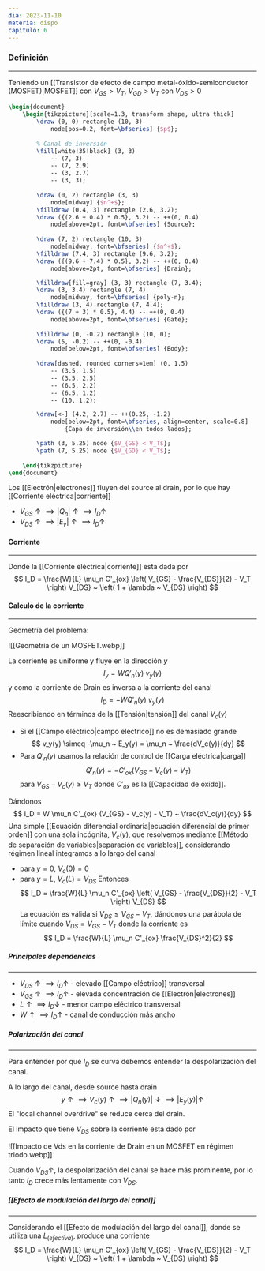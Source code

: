 ```yaml
---
dia: 2023-11-10
materia: dispo
capitulo: 6
---
```

### Definición
---
Teniendo un [[Transistor de efecto de campo metal-óxido-semiconductor (MOSFET)|MOSFET]] con $V_{GS} > V_T$, $V_{GD} > V_T$ con $V_{DS} > 0$

```tikz
\begin{document} 
	\begin{tikzpicture}[scale=1.3, transform shape, ultra thick]
		\draw (0, 0) rectangle (10, 3)
			node[pos=0.2, font=\bfseries] {$p$};
		
		% Canal de inversión
		\fill[white!35!black] (3, 3) 
			-- (7, 3)
			-- (7, 2.9)
			-- (3, 2.7)
			-- (3, 3);
			
		\draw (0, 2) rectangle (3, 3)
			node[midway] {$n^+$};
		\filldraw (0.4, 3) rectangle (2.6, 3.2);
		\draw ({(2.6 + 0.4) * 0.5}, 3.2) -- ++(0, 0.4)
			node[above=2pt, font=\bfseries] {Source};
		
		\draw (7, 2) rectangle (10, 3)
			node[midway, font=\bfseries] {$n^+$};
		\filldraw (7.4, 3) rectangle (9.6, 3.2);
		\draw ({(9.6 + 7.4) * 0.5}, 3.2) -- ++(0, 0.4)
			node[above=2pt, font=\bfseries] {Drain};

		\filldraw[fill=gray] (3, 3) rectangle (7, 3.4);
		\draw (3, 3.4) rectangle (7, 4)
			node[midway, font=\bfseries] {poly-n};
		\filldraw (3, 4) rectangle (7, 4.4);
		\draw ({(7 + 3) * 0.5}, 4.4) -- ++(0, 0.4)
			node[above=2pt, font=\bfseries] {Gate};
			
		\filldraw (0, -0.2) rectangle (10, 0);
		\draw (5, -0.2) -- ++(0, -0.4)
			node[below=2pt, font=\bfseries] {Body};
		
		\draw[dashed, rounded corners=1em] (0, 1.5) 
			-- (3.5, 1.5)
			-- (3.5, 2.5)
			-- (6.5, 2.2)
			-- (6.5, 1.2)
			-- (10, 1.2);

		\draw[<-] (4.2, 2.7) -- ++(0.25, -1.2)
			node[below=2pt, font=\bfseries, align=center, scale=0.8] 
				{Capa de inversión\\en todos lados};

		\path (3, 5.25) node {$V_{GS} < V_T$};
		\path (7, 5.25) node {$V_{GD} < V_T$};
		
	\end{tikzpicture}
\end{document}
```

Los [[Electrón|electrones]] fluyen del source al drain, por lo que hay [[Corriente eléctrica|corriente]]
* $V_{GS} \uparrow \implies |Q_n| \uparrow \implies I_D \uparrow$ 
* $V_{DS} \uparrow \implies |E_y| \uparrow \implies I_D \uparrow$ 

#### Corriente
---
Donde la [[Corriente eléctrica|corriente]] esta dada por $$ I_D = \frac{W}{L} \mu_n C'_{ox} \left( V_{GS} - \frac{V_{DS}}{2} - V_T \right) V_{DS} ~ \left( 1 + \lambda ~ V_{DS} \right) $$

#### Calculo de la corriente
---
Geometría del problema:

![[Geometría de un MOSFET.webp]]

La corriente es uniforme y fluye en la dirección $y$ $$ I_y = W Q'_n(y) ~ v_y(y) $$ y como la corriente de Drain es inversa a la corriente del canal $$ I_D = -W Q'_n(y) ~ v_y(y) $$
Reescribiendo en términos de la [[Tensión|tensión]] del canal $V_c(y)$
* Si el [[Campo eléctrico|campo eléctrico]] no es demasiado grande $$ v_y(y) \simeq -\mu_n ~ E_y(y) = \mu_n ~ \frac{dV_c(y)}{dy} $$
* Para $Q'_n(y)$ usamos la relación de control de [[Carga eléctrica|carga]] $$ Q'_n(y) = - C'_{ox} (V_{GS} - V_c(y) - V_T) $$ para $V_{GS} - V_c(y) \ge V_T$ donde $C'_{ox}$ es la [[Capacidad de óxido]]. 
 
Dándonos $$ I_D = W \mu_n C'_{ox} (V_{GS} - V_c(y) - V_T) ~ \frac{dV_c(y)}{dy} $$
Una simple [[Ecuación diferencial ordinaria|ecuación diferencial de primer orden]] con una sola incógnita, $V_c(y)$, que resolvemos mediante [[Método de separación de variables|separación de variables]], considerando régimen lineal integramos a lo largo del canal 
* para $y = 0$, $V_c(0) = 0$
* para $y = L$, $V_c(L) = V_{DS}$
Entonces $$ I_D = \frac{W}{L} \mu_n C'_{ox} \left( V_{GS} - \frac{V_{DS}}{2} - V_T \right) V_{DS} $$
La ecuación es válida si $V_{DS} \le V_{GS} - V_T$, dándonos una parábola de límite cuando $V_{DS} = V_{GS} - V_T$ donde la corriente es $$ I_D = \frac{W}{L} \mu_n C'_{ox} \frac{V_{DS}^2}{2} $$

##### Principales dependencias 
---
* $V_{DS} \uparrow \implies I_D \uparrow$ - elevado [[Campo eléctrico]] transversal
* $V_{GS} \uparrow \implies I_D \uparrow$ - elevada concentración de [[Electrón|electrones]]
* $L \uparrow \implies I_D \downarrow$ - menor campo eléctrico transversal
* $W \uparrow \implies I_D \uparrow$ - canal de conducción más ancho

##### Polarización del canal
---
Para entender por qué $I_D$ se curva debemos entender la despolarización del canal.

A lo largo del canal, desde source hasta drain $$ y \uparrow \implies V_c(y) \uparrow \implies |Q_n(y)| \downarrow \implies |E_y(y)| \uparrow $$
El "local channel overdrive" se reduce cerca del drain.

El impacto que tiene $V_{DS}$ sobre la corriente esta dado por

![[Impacto de Vds en la corriente de Drain en un MOSFET en régimen triodo.webp]]

Cuando $V_{DS} \uparrow$, la despolarización del canal se hace más prominente, por lo tanto $I_D$ crece más lentamente con $V_{DS}$.

##### [[Efecto de modulación del largo del canal]]
---
Considerando el [[Efecto de modulación del largo del canal]], donde se utiliza una $L_{(efectiva)}$, produce una corriente $$ I_D = \frac{W}{L} \mu_n C'_{ox} \left( V_{GS} - \frac{V_{DS}}{2} - V_T \right) V_{DS} ~ \left( 1 + \lambda ~ V_{DS} \right) $$